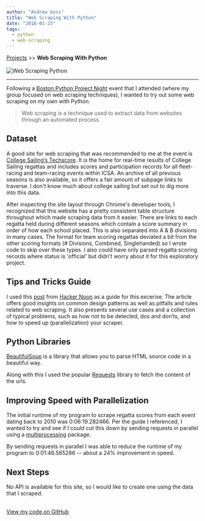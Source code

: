 ```yaml
---
author: "Andrew Goss"
title: "Web Scraping With Python"
date: "2018-01-23"
tags:
  - python
  - web-scraping
---
```

<a href="/projects/">Projects</a> >> <b>Web Scraping With Python</b><br><br>
![Web Scraping Python](/img/projects/web_scraping_py.png "Web Scraping Python")
<hr>

Following a <a href="https://www.meetup.com/bostonpython/events/246254219" target="_blank">Boston Python Project Night</a> event that I attended (where my group focused on web scraping techniques), I wanted to try out some web scraping on my own with Python.

> Web scraping is a technique used to extract data from websites through an automated process.

## Dataset
A good site for web scraping that was recommended to me at the event is <a href="http://scores.collegesailing.org/f17/" target=_>College Sailing’s Techscore</a>. It is the home for real-time results of College Sailing regattas and includes scores and participation records for all fleet-racing and team-racing events within ICSA. An archive of all previous seasons is also available, so it offers a fair amount of subpage links to traverse. I don't know much about college sailing but set out to dig more into this data.

After inspecting the site layout through Chrome's developer tools, I recognized that this website has a pretty consistent table structure throughout which made scraping data from it easier. There are links to each regatta held during different seasons which contain a score summary in order of how each school placed. This is also separated into A & B divisions in many cases. The format for team scoring regattas deviated a bit from the other scoring formats (# Divisions, Combined, Singlehanded) so I wrote code to skip over these types. I also could have only parsed regatta scoring records where status is 'official' but didn't worry about it for this exploratory project.

## Tips and Tricks Guide
I used this <a href="https://hackernoon.com/web-scraping-tutorial-with-python-tips-and-tricks-db070e70e071" target=_>post</a> from <a href="https://hackernoon.com" target=_>Hacker Noon</a> as a guide for this excerise. The article offers good insights on common design patterns as well as pitfalls and rules related to web scraping. It also presents several use cases and a collection of typical problems, such as how not to be detected, dos and don’ts, and how to speed up (parallelization) your scraper.

## Python Libraries
<a href="https://www.crummy.com/software/BeautifulSoup" target=_>BeautifulSoup</a> is a library that allows you to parse HTML source code in a beautiful way. 

Along with this I used the popular <a href="http://docs.python-requests.org/en/master" target=_>Requests</a> library to fetch the content of the urls.

## Improving Speed with Parallelization
The initial runtime of my program to scrape regatta scores from each event dating back to 2010 was 0:06:19.282466. Per the guide I referenced, I wanted to try and see if I could cut this down by sending requests in parallel using a <a href="https://docs.python.org/2/library/multiprocessing.html" target=_>multiprocessing</a> package.

By sending requests in parallel I was able to reduce the runtime of my program to 0:01:46.565286 -- about a 24% improvement in speed.

## Next Steps
No API is available for this site, so I would like to create one using the data that I scraped.

<br><a href="https://github.com/andrewrgoss/web-scraping-py" class="btn" target="_blank">View my code on GitHub</a><br><br>